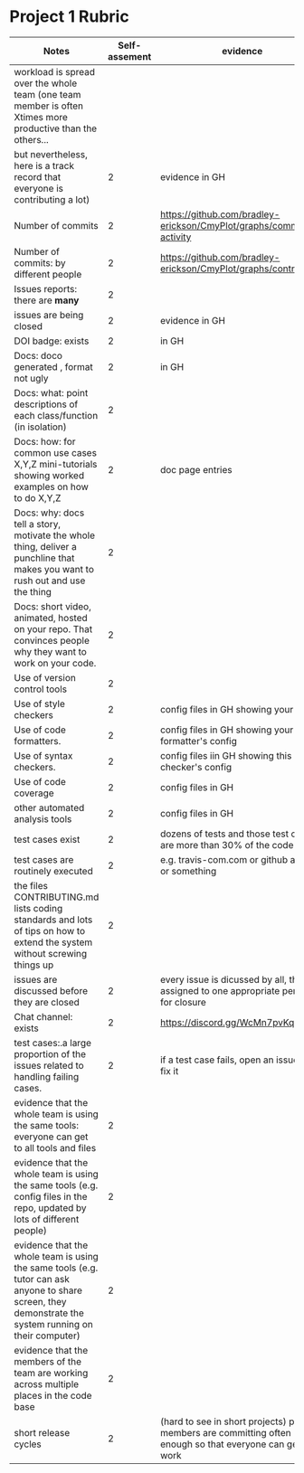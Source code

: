 
# Project 1 Rubric


| Notes|Self-assement|evidence|
|-----|------|---------|
|workload is spread over the whole team (one team member is often Xtimes more productive than the others... 
but nevertheless, here is a track record that everyone is contributing a lot)|2|evidence  in GH|
| Number of commits|2|https://github.com/bradley-erickson/CmyPlot/graphs/commit-activity|
| Number of commits: by different people|2|https://github.com/bradley-erickson/CmyPlot/graphs/contributors|
| Issues reports: there are **many**|2||
|  issues are being  closed|2|evidence in GH|
| DOI badge: exists |2|in GH|
|Docs: doco generated , format not ugly|2 |in GH|
|Docs: what: point descriptions of each class/function (in isolation) |2||
|Docs: how: for common use cases X,Y,Z mini-tutorials showing worked examples on how to do X,Y,Z|2|doc page entries|
|Docs: why: docs tell a story, motivate the whole thing, deliver a punchline that makes you want to rush out and use the thing|2||
|Docs: short video, animated, hosted on your repo. That convinces people why they want to work on your code.|2||
| Use of version control tools|2||
|Use of  style checkers |2|config files in GH showing your config|
| Use of code  formatters. |2|config files in GH showing your this formatter's  config|
| Use of syntax checkers. |2|config files iin  GH showing this checker's config  |
| Use of code coverage |2|config files in GH|
| other automated analysis tools|2|config files in GH|
| test cases exist|2|dozens of tests and those test cases are more than 30% of the  code base|
| test cases are routinely executed|2|e.g. travis-com.com or github actions or something|
 | the files CONTRIBUTING.md lists coding standards and lots of tips on how to extend the system without screwing things up|2||
| issues are discussed before they are closed|2|every issue is dicussed by all, then assigned to one appropriate person for closure|
| Chat channel: exists|2|https://discord.gg/WcMn7pvKqR|
| test cases:.a large proportion of the issues related to handling failing cases.|2|if a test case fails, open an issue and fix it|
| evidence that the whole team is using the same tools: everyone can get to all tools and files|2||
| evidence that the whole team is using the same tools (e.g. config files in the repo, updated by lots of different people)|2||
| evidence that the whole team is using the same tools (e.g. tutor can ask anyone to share screen, they demonstrate the system running on their computer)|2||
| evidence that the members of the team are working across multiple places in the code base|2||
|short release cycles | 2|(hard to see in short projects) project members are committing often enough so that everyone can get your work|
